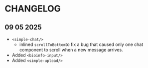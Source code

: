 # CHANGELOG
## 09 05 2025

- `<simple-chat/>`
    - inlined `scrollToBottom`to fix a bug that caused only one chat component to scroll when a new message arrives.
- Added `<bioinfo-input/>`
- Added `<simple-upload/>`